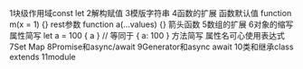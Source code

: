 1块级作用域const let
2解构赋值
3模版字符串
4函数的扩展
    函数默认值
    function m(x = 1) {}
    rest参数
    function a(...values) {}
    箭头函数
5数组的扩展
6对象的缩写
    属性简写
    let a = 100
    { a }
    // 等同于
    { a: 100 }
    方法简写
    属性名可心使用表达式
7Set Map
8Promise和async/await
9Generator和async await
10类和继承class extends
11module

